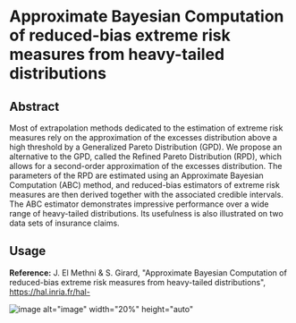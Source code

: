 # Approximate Bayesian Computation of reduced-bias extreme risk measures from heavy-tailed distributions

## Abstract

Most of extrapolation methods dedicated to the estimation of extreme risk measures rely on the approximation of the excesses distribution above a high threshold by a Generalized Pareto Distribution (GPD). We propose an alternative to the GPD, called the Refined Pareto Distribution (RPD), which allows for a second-order approximation of the excesses distribution. The parameters of the RPD are estimated using an Approximate Bayesian Computation (ABC) method, and reduced-bias estimators of extreme risk measures are then derived together with the associated credible intervals. The ABC estimator demonstrates impressive performance over a wide range of heavy-tailed distributions. Its usefulness is also illustrated on two data sets of insurance claims.

## Usage

**Reference:** J. El Methni & S. Girard, "Approximate Bayesian Computation of reduced-bias extreme risk measures from heavy-tailed distributions", https://hal.inria.fr/hal-

![image alt="image" width="20%" height="auto"](images/sparse_prior_3d_triplette.png)
